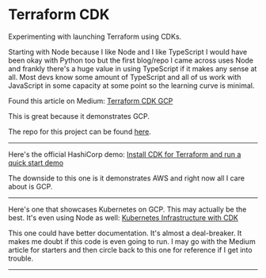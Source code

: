 # Terraform CDK
Experimenting with launching Terraform using CDKs.

Starting with Node because I like Node and I like TypeScript I would have been okay with Python too but the first blog/repo I came across uses Node and frankly there's a huge value in using TypeScript if it makes any sense at all. Most devs know some amount of TypeScript and all of us work with JavaScript in some capacity at some point so the learning curve is minimal.


Found this article on Medium: 
[Terraform CDK GCP](https://medium.com/google-cloud/terraform-cdk-gcp-5455c481f364)

This is great because it demonstrates GCP.

The repo for this project can be found [here](https://github.com/shubhamkr619/ckdtf-gcp).

---

Here's the official HashiCorp demo: 
[Install CDK for Terraform and run a quick start demo](https://developer.hashicorp.com/terraform/tutorials/cdktf/cdktf-install#prerequisites)

The downside to this one is it demonstrates AWS and right now all I care about is GCP.

---

Here's one that showcases Kubernetes on GCP. This may actually be the best. It's even using Node as well: [Kubernetes Infrastructure with CDK](https://github.com/cdktf/kubernetes-on-gcp-with-terraform-cdk/tree/main/infrastructure) 

This one could have better documentation. It's almost a deal-breaker. It makes me doubt if this code is even going to run. I may go with the Medium article for starters and then circle back to this one for reference if I get into trouble. 



---


